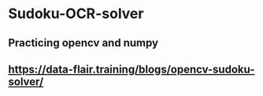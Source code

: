 # Sudoku-OCR-solver
## Practicing opencv and numpy
## https://data-flair.training/blogs/opencv-sudoku-solver/